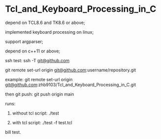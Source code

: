 # Tcl_and_Keyboard_Processing_in_C

depend on TCL8.6 and TK8.6 or above;

implemented keyboard processing on linux;

support argparser;

depend on c++11 or above;



ssh test:
ssh -T git@github.com

git remote set-url origin git@github.com:username/repository.git

example:
git remote set-url origin git@github.com:zhb9103/Tcl_and_Keyboard_Processing_in_C.git

then git push:
git push origin main

runs:

1) without tcl script:
./test

2) with tcl script:
./test -f test.tcl

bill test.
